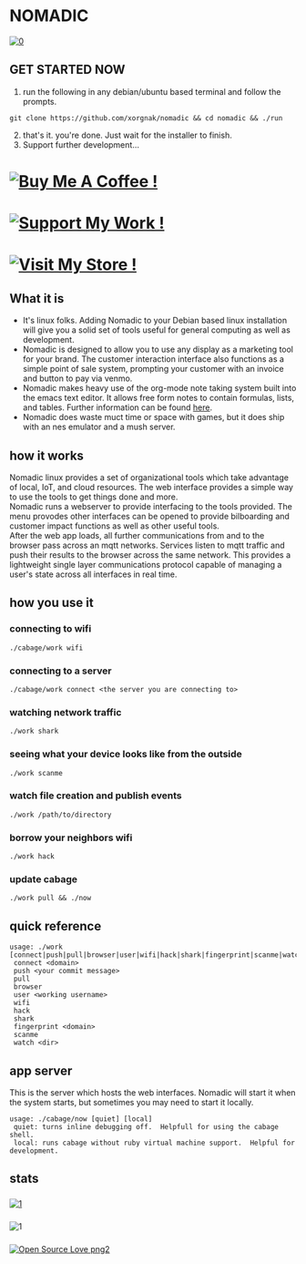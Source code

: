 # NOMADIC
[![0](https://img.shields.io/badge/Made%20with:-Ruby,%20Bash,%20Javascript,%20C/C++,%20and%20<3!-1f425f.svg)](https://rubylang.org/)
## GET STARTED NOW
1. run the following in any debian/ubuntu based terminal and follow the prompts.
```
git clone https://github.com/xorgnak/nomadic && cd nomadic && ./run
```
2. that's it.  you're done.  Just wait for the installer to finish.
3. Support further development...
# [![Buy Me A Coffee !](https://img.shields.io/badge/buy%20me%20a-coffee-1abc9c.svg)](https://www.buymeacoffee.com/maxcatman)
# [![Support My Work !](https://img.shields.io/badge/support%20my-work-1abc9c.svg)](https://www.patreon.com/zyphr)
# [![Visit My Store !](https://img.shields.io/badge/visit%20my-store-1abc9c.svg)](https://www.etsy.com/shop/tomorrowsfuture)
## What it is
- It's linux folks.  Adding Nomadic to your Debian based linux installation will give you a solid set of tools useful for general computing as well as development.
- Nomadic is designed to allow you to use any display as a marketing tool for your brand.  The customer interaction interface also functions as a simple point of sale system, prompting your customer with an invoice and button to pay via venmo.
- Nomadic makes heavy use of the org-mode note taking system built into the emacs text editor.  It allows free form notes to contain formulas, lists, and tables.  Further information can be found [here](https://org-mode.org).
- Nomadic does waste muct time or space with games, but it does ship with an nes emulator and a mush server.

## how it works
Nomadic linux provides a set of organizational tools which take advantage of local, IoT, and cloud resources.  The web interface provides a simple way to use the tools to get things done and more.  
Nomadic runs a webserver to provide interfacing to the tools provided.  The menu provodes other interfaces can be opened to provide bilboarding and customer impact functions as well as other useful tools.  
After the web app loads, all further communications from and to the browser pass across an mqtt networks.  Services listen to mqtt traffic and push their results to the browser across the same network.  This provides a lightweight single layer communications protocol capable of managing a user's state across all interfaces in real time.  

## how you use it
### connecting to wifi
```
./cabage/work wifi
```
### connecting to a server
```
./cabage/work connect <the server you are connecting to> 
```
### watching network traffic
```
./work shark
```
### seeing what your device looks like from the outside
```
./work scanme
```
### watch file creation and publish events
```
./work /path/to/directory
```
### borrow your neighbors wifi
```
./work hack
```
### update cabage
```
./work pull && ./now
```

## quick reference
```
usage: ./work [connect|push|pull|browser|user|wifi|hack|shark|fingerprint|scanme|watch]
 connect <domain>
 push <your commit message>
 pull
 browser
 user <working username>
 wifi
 hack
 shark
 fingerprint <domain>
 scanme
 watch <dir>
```

## app server
This is the server which hosts the web interfaces.  Nomadic will start it when the system starts, but sometimes you may need to start it locally.
```
usage: ./cabage/now [quiet] [local]
 quiet: turns inline debugging off.  Helpfull for using the cabage shell.
 local: runs cabage without ruby virtual machine support.  Helpful for development.
```

## stats
###
[![1](https://github-readme-stats.vercel.app/api?username=xorgnak&theme=radical&show_icons=true&layout=compact)](https://github.com/xorgnak/nomadic)
### 
![1](https://github-readme-stats.vercel.app/api/top-langs/?username=xorgnak&theme=radical&layout=compact)
###
[![Open Source Love png2](https://badges.frapsoft.com/os/v2/open-source.png?v=103)](https://github.com/ellerbrock/open-source-badges/)
